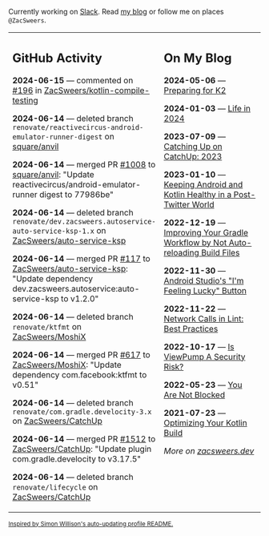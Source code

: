 Currently working on [Slack](https://slack.com/). Read [my blog](https://zacsweers.dev/) or follow me on places `@ZacSweers`.

<table><tr><td valign="top" width="60%">

## GitHub Activity
<!-- githubActivity starts -->
**2024-06-15** — commented on [#196](https://github.com/ZacSweers/kotlin-compile-testing/pull/196#issuecomment-2169407092) in [ZacSweers/kotlin-compile-testing](https://github.com/ZacSweers/kotlin-compile-testing)

**2024-06-14** — deleted branch `renovate/reactivecircus-android-emulator-runner-digest` on [square/anvil](https://github.com/square/anvil)

**2024-06-14** — merged PR [#1008](https://github.com/square/anvil/pull/1008) to [square/anvil](https://github.com/square/anvil): "Update reactivecircus/android-emulator-runner digest to 77986be"

**2024-06-14** — deleted branch `renovate/dev.zacsweers.autoservice-auto-service-ksp-1.x` on [ZacSweers/auto-service-ksp](https://github.com/ZacSweers/auto-service-ksp)

**2024-06-14** — merged PR [#117](https://github.com/ZacSweers/auto-service-ksp/pull/117) to [ZacSweers/auto-service-ksp](https://github.com/ZacSweers/auto-service-ksp): "Update dependency dev.zacsweers.autoservice:auto-service-ksp to v1.2.0"

**2024-06-14** — deleted branch `renovate/ktfmt` on [ZacSweers/MoshiX](https://github.com/ZacSweers/MoshiX)

**2024-06-14** — merged PR [#617](https://github.com/ZacSweers/MoshiX/pull/617) to [ZacSweers/MoshiX](https://github.com/ZacSweers/MoshiX): "Update dependency com.facebook:ktfmt to v0.51"

**2024-06-14** — deleted branch `renovate/com.gradle.develocity-3.x` on [ZacSweers/CatchUp](https://github.com/ZacSweers/CatchUp)

**2024-06-14** — merged PR [#1512](https://github.com/ZacSweers/CatchUp/pull/1512) to [ZacSweers/CatchUp](https://github.com/ZacSweers/CatchUp): "Update plugin com.gradle.develocity to v3.17.5"

**2024-06-14** — deleted branch `renovate/lifecycle` on [ZacSweers/CatchUp](https://github.com/ZacSweers/CatchUp)
<!-- githubActivity ends -->
</td><td valign="top" width="40%">

## On My Blog
<!-- blog starts -->
**2024-05-06** — [Preparing for K2](https://www.zacsweers.dev/preparing-for-k2/)

**2024-01-03** — [Life in 2024](https://www.zacsweers.dev/life-in-2024/)

**2023-07-09** — [Catching Up on CatchUp: 2023](https://www.zacsweers.dev/catching-up-on-catchup-2023/)

**2023-01-10** — [Keeping Android and Kotlin Healthy in a Post-Twitter World](https://www.zacsweers.dev/keeping-android-healthy/)

**2022-12-19** — [Improving Your Gradle Workflow by Not Auto-reloading Build Files](https://www.zacsweers.dev/improving-your-workflow-by-not-auto-reloading-build-files/)

**2022-11-30** — [Android Studio's "I'm Feeling Lucky" Button](https://www.zacsweers.dev/android-studios-im-feeling-lucky-button/)

**2022-11-22** — [Network Calls in Lint: Best Practices](https://www.zacsweers.dev/network-calls-in-lint-best-practices/)

**2022-10-17** — [Is ViewPump A Security Risk?](https://www.zacsweers.dev/is-viewpump-a-security-risk/)

**2022-05-23** — [You Are Not Blocked](https://www.zacsweers.dev/you-are-not-blocked/)

**2021-07-23** — [Optimizing Your Kotlin Build](https://www.zacsweers.dev/optimizing-your-kotlin-build/)
<!-- blog ends -->
_More on [zacsweers.dev](https://zacsweers.dev/)_
</td></tr></table>

<sub><a href="https://simonwillison.net/2020/Jul/10/self-updating-profile-readme/">Inspired by Simon Willison's auto-updating profile README.</a></sub>